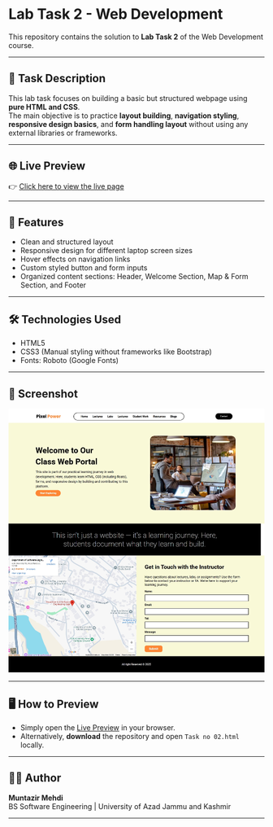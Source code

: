 # Lab Task 2 - Web Development
This repository contains the solution to **Lab Task 2** of the Web Development course.

---

## 📌 Task Description

This lab task focuses on building a basic but structured webpage using **pure HTML and CSS**.  
The main objective is to practice **layout building**, **navigation styling**, **responsive design basics**, and **form handling layout** without using any external libraries or frameworks.

---

## 🌐 Live Preview

👉 [Click here to view the live page](https://muntazir-43.github.io/Web-Development-Lab-Tasks/Lab%20Task%202/Task%20no%2002.html)

---

## 🎯 Features
- Clean and structured layout
- Responsive design for different laptop screen sizes
- Hover effects on navigation links
- Custom styled button and form inputs
- Organized content sections: Header, Welcome Section, Map & Form Section, and Footer

---

## 🛠 Technologies Used
- HTML5
- CSS3 (Manual styling without frameworks like Bootstrap)
- Fonts: Roboto (Google Fonts)

---

## 📸 Screenshot

![Preview Screenshot](https://github.com/Muntazir-43/Web-Development-Lab-Tasks/blob/main/Lab%20Task%2002/Assets/Pixel%20Power%20Preview.jpeg?raw=true)

---

## 🖥️ How to Preview
- Simply open the [Live Preview](https://muntazir-43.github.io/Web-Development-Lab-Tasks/Lab%20Task%2002/Task%20no%2002.html) in your browser.
- Alternatively, **download** the repository and open `Task no 02.html` locally.

---

## 👨‍💻 Author
**Muntazir Mehdi**  
BS Software Engineering | University of Azad Jammu and Kashmir

---
